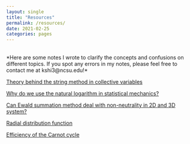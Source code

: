 ```yaml
---
layout: single
title: "Resources"
permalink: /resources/
date: 2021-02-25
categories: pages
---
```

<br />
*Here are some notes I wrote to clarify the concepts and confusions on different topics. If you spot any errors in my notes, please feel free to contact me at kshi3@ncsu.edu!*



[Theory behind the string method in collective variables](http://kaihangshi.github.io/assets/docs/smcv.pdf)

[Why do we use the natural logarithm in statistical mechanics?](http://kaihangshi.github.io/assets/docs/loge_in_sm.pdf)

[Can Ewald summation method deal with non-neutrality in 2D and 3D system?](http://kaihangshi.github.io/assets/docs/ewald.pdf)

[Radial distribution function](http://kaihangshi.github.io/assets/docs/rdf.pdf)

[Efficiency of the Carnot cycle](http://kaihangshi.github.io/assets/docs/carnot.pdf)





